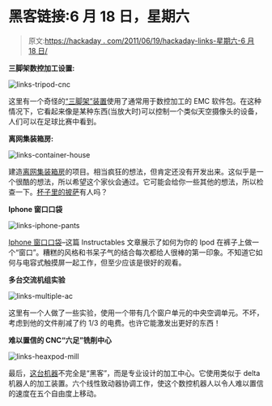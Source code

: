# 黑客链接:6 月 18 日，星期六

> 原文:[https://hackaday . com/2011/06/19/hackaday-links-星期六-6 月 18 日/](https://hackaday.com/2011/06/19/hackaday-links-saturday-june-18th/)

**三脚架数控加工设置:**

![](../Images/c833f0d8543a09cf2f3cba75fef7d4e9.png "links-tripod-cnc")

这里有一个奇怪的[“三脚架”装置](http://wiki.linuxcnc.org/cgi-bin/emcinfo.pl?Alex_Joni%27s_Toy "tripod device")使用了通常用于数控加工的 EMC 软件包。在这种情况下，它看起来像是某种东西(当放大时)可以控制一个类似天空摄像头的设备，人们可以在足球比赛中看到。

**离网集装箱房:**

![](../Images/433ab249aaa7a7d945a902477f245c0e.png "links-container-house")

建造[离网集装箱房](http://www.kickstarter.com/projects/1868967872/shipping-container-to-off-grid-house-conversion "off grid shipping container house")的项目。相当疯狂的想法，但肯定还没有开发出来。这似乎是一个很酷的想法，所以希望这个家伙会通过。它可能会给你一些其他的想法，所以检查一下。[杯子里的披萨](http://www.imdb.com/title/tt0079367/ "The Jerk")有人吗？

**Iphone 窗口口袋**

![](../Images/974d7e6801cf0116ac2a8c93c0ca941e.png "links-iphone-pants")

[Iphone 窗口口袋](http://www.instructables.com/id/iPhone-Window-Pocket-Shorts-shaped-Case/ "iphone window pocket")–这篇 Instructables 文章展示了如何为你的 Ipod 在裤子上做一个“窗口”。糟糕的风格和书呆子气的结合每次都给人很棒的第一印象。不知道它如何与电容式触摸屏一起工作，但至少应该是很好的观看。

**多台交流机组实验**

![](../Images/e026b0e4b9cc06a0d100efd802b033a3.png "links-multiple-ac")

这里有一个人做了一些实验，使用一个带有几个窗户单元的中央空调单元。不坏，考虑到他的文件削减了约 1/3 的电费。也许它能激发出更好的东西！

**难以置信的 CNC“六足”铣削中心**

![](../Images/42c3ac917203241a5d5a113c8a3eae0f.png "links-heaxpod-mill")

最后，[这台机器](http://www.youtube.com/watch?v=NDzUiZsbQtw&feature=player_embedded#at=16 "CNC robot")不完全是“黑客”，而是专业设计的加工中心。它使用类似于 delta 机器人的加工装置。六个线性致动器协调工作，使这个数控机器人以令人难以置信的速度在五个自由度上移动。